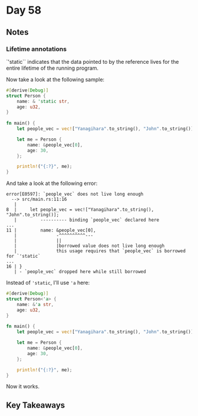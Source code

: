 # Day 58

## Notes

### Lifetime annotations

`'static`` indicates that the data pointed to by the reference lives for the entire lifetime of the running program.

Now take a look at the following sample:

```rust
#[derive(Debug)]
struct Person {
    name: & 'static str,
    age: u32,
}
 
fn main() {
    let people_vec = vec!["Yanagihara".to_string(), "John".to_string()];

    let me = Person {
        name: &people_vec[0],
        age: 30,
    };

    println!("{:?}", me);
}
```

And take a look at the following error:

```shell
error[E0597]: `people_vec` does not live long enough
  --> src/main.rs:11:16
   |
8  |     let people_vec = vec!["Yanagihara".to_string(), "John".to_string()];
   |         ---------- binding `people_vec` declared here
...
11 |         name: &people_vec[0],
   |               -^^^^^^^^^^---
   |               ||
   |               |borrowed value does not live long enough
   |               this usage requires that `people_vec` is borrowed for `'static`
...
16 | }
   | - `people_vec` dropped here while still borrowed
```

Instead of `'static`, I'll use `'a` here:

```rust
#[derive(Debug)]
struct Person<'a> {
    name: &'a str,
    age: u32,
}
 
fn main() {
    let people_vec = vec!["Yanagihara".to_string(), "John".to_string()];

    let me = Person {
        name: &people_vec[0],
        age: 30,
    };

    println!("{:?}", me);
}
```

Now it works.

## Key Takeaways
